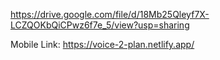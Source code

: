 https://drive.google.com/file/d/18Mb25Qleyf7X-LCZQOKbQiCPwz6f7e_5/view?usp=sharing

Mobile Link: https://voice-2-plan.netlify.app/

